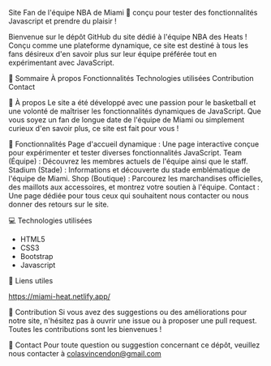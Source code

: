 Site Fan de l'équipe NBA de Miami 🏀 conçu pour tester des fonctionnalités Javascript et prendre du plaisir !

Bienvenue sur le dépôt GitHub du site dédié à l'équipe NBA des Heats !
Conçu comme une plateforme dynamique, ce site est destiné à tous les fans désireux d'en savoir plus sur leur équipe préférée tout en expérimentant avec JavaScript.

📜 Sommaire
À propos
Fonctionnalités
Technologies utilisées
Contribution
Contact

🎯 À propos
Le site a été développé avec une passion pour le basketball et une volonté de maîtriser les fonctionnalités dynamiques de JavaScript.
Que vous soyez un fan de longue date de l'équipe de Miami ou simplement curieux d'en savoir plus, ce site est fait pour vous !

🚀 Fonctionnalités
Page d'accueil dynamique : Une page interactive conçue pour expérimenter et tester diverses fonctionnalités JavaScript.
Team (Équipe) : Découvrez les membres actuels de l'équipe ainsi que le staff.
Stadium (Stade) : Informations et découverte du stade emblématique de l'équipe de Miami.
Shop (Boutique) : Parcourez les marchandises officielles, des maillots aux accessoires, et montrez votre soutien à l'équipe.
Contact : Une page dédiée pour tous ceux qui souhaitent nous contacter ou nous donner des retours sur le site.

💻 Technologies utilisées
- HTML5
- CSS3
- Bootstrap
- Javascript
  
🔗 Liens utiles

https://miami-heat.netlify.app/

📝 Contribution
Si vous avez des suggestions ou des améliorations pour notre site, n'hésitez pas à ouvrir une issue ou à proposer une pull request. Toutes les contributions sont les bienvenues !

📌 Contact
Pour toute question ou suggestion concernant ce dépôt, veuillez nous contacter à colasvincendon@gmail.com
